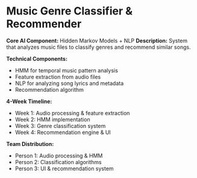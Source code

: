 # Music Genre Classifier & Recommender

**Core AI Component:** Hidden Markov Models + NLP **Description:** System that analyzes music files to classify genres and recommend similar songs.

**Technical Components:**
- HMM for temporal music pattern analysis
- Feature extraction from audio files
- NLP for analyzing song lyrics and metadata
- Recommendation algorithm

**4-Week Timeline:**
- Week 1: Audio processing & feature extraction
- Week 2: HMM implementation
- Week 3: Genre classification system
- Week 4: Recommendation engine & UI

**Team Distribution:**
- Person 1: Audio processing & HMM
- Person 2: Classification algorithms
- Person 3: UI & recommendation system
